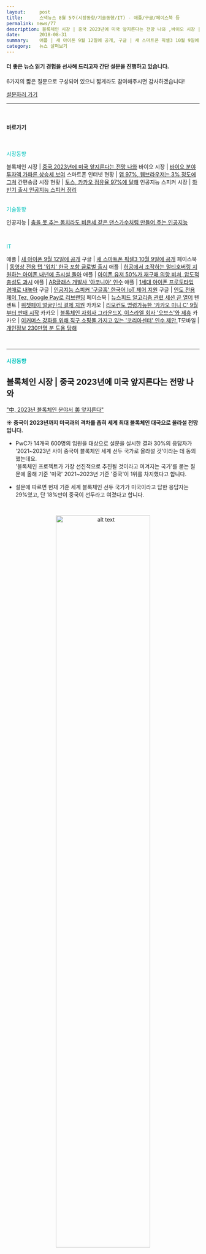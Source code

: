 ```yaml
---
layout:     post
title:      스낵뉴스 8월 5주(시장동향/기술동향/IT) - 애플/구글/페이스북 등    
permalink: news/77
description: 블록체인 시장 | 중국 2023년에 미국 앞지른다는 전망 나와 ,바이오 시장 | 바이오 분야 투자액 가파른 상승세 보여 ,스마트폰 인터넷 현황 | 앱 97%, 웹브라우저는 3% 정도에 그쳐 ,간편송금 시장 현황 | 토스, 카카오 점유율 97%에 달해 ,인공지능 | 춤을 못 추는 몸치라도 비욘세 같은 댄스가수처럼 만들어 주는 인공지능   ,애플 | 새 아이폰 9월 12일에 공개 ,구글 | 새 스마트폰 픽셀3 10월 9일에 공개 ,페이스북 | 동영상 전용 탭 '워치' 한국 포함 글로벌 출시 ,애플 | 허공에서 조작하는 멀티호버링 지원하는 아이폰 내년에 출시설 돌아 ,애플 | 아이폰 유저 50%가 재구매 의향 비쳐, 압도적 충성도 과시 ,애플 | AR글래스 개발사 '아코니아' 인수 ,애플 | 1세대 아이폰 프로토타입 경매로 내놓아 ,구글 | 인공지능 스피커 '구글홈' 한국어 IoT 제어 지원 ,구글 | 인도 전용 페이 Tez, Google Pay로 리브랜딩 ,페이스북 | 뉴스피드 알고리즘 관련 세션 곧 열어 ,텐센트 | 위쳇페이 얼굴인식 결제 지원 ,카카오 | 리모컨도 명령가능한 '카카오 미니 C' 9월부터 판매 시작 ,카카오 | 블록체인 자회사 그라운드X, 이스라엘 회사 '오브스'와 제휴 ,카카오 | 이커머스 강화를 위해 직구 쇼핑몰 가지고 있는 '코리아센터' 인수 제안  ,T모바일 | 개인정보 230만명 분 도용 당해
date:       2018-08-31
summary:    애플 | 새 아이폰 9월 12일에 공개, 구글 | 새 스마트폰 픽셀3 10월 9일에 공개?, 페이스북 | 동영상 전용 탭 '워치' 글로벌 출시
category:   뉴스 살펴보기
---
```


#### 더 좋은 뉴스 읽기 경험을 선사해 드리고자 간단 설문을 진행하고 있습니다. 
6가지의 짧은 질문으로 구성되어 있으니 짧게라도 참여해주시면 감사하겠습니다!

<a href="http://bit.ly/2KJo4HB" onclick="ga(send, event, 기사, 설문조사, 서베이);"><span>설문하러 가기</span></a>

- - -

<br>


#### 바로가기

<br>


<a href="#market"></a><span style = "color: #00c3bd">시장동향</span>

블록체인 시장 | [중국 2023년에 미국 앞지른다는 전망 나와](#blockmarket)
바이오 시장 | [바이오 분야 투자액 가파른 상승세 보여](#biomarket)
스마트폰 인터넷 현황 | [앱 97%, 웹브라우저는 3% 정도에 그쳐](#smartphone)
간편송금 시장 현황 | [토스, 카카오 점유율 97%에 달해](#send)
인공지능 스피커 시장 | [하반기 출시 인공지능 스피커 정리](#speaker)

<br>
<a href="#tech"></a><span style = "color: #00c3bd">기술동향</span>

인공지능 | [춤을 못 추는 몸치라도 비욘세 같은 댄스가수처럼 만들어 주는 인공지능](#ai) 

<br>


<a href="#it"></a><span style = "color: #00c3bd">IT</span>

애플 | [새 아이폰 9월 12일에 공개](#apple1)
구글 | [새 스마트폰 픽셀3 10월 9일에 공개](#google1)
페이스북 | [동영상 전용 탭 '워치' 한국 포함 글로벌 출시](#facebook1)
애플 | [허공에서 조작하는 멀티호버링 지원하는 아이폰 내년에 출시설 돌아](#apple2)
애플 | [아이폰 유저 50%가 재구매 의향 비쳐, 압도적 충성도 과시](#apple3)
애플 | [AR글래스 개발사 '아코니아' 인수](#apple4)
애플 | [1세대 아이폰 프로토타입 경매로 내놓아](#apple5)
구글 | [인공지능 스피커 '구글홈' 한국어 IoT 제어 지원](#apple6)
구글 | [인도 전용 페이 Tez, Google Pay로 리브랜딩](#apple7)
페이스북 | [뉴스피드 알고리즘 관련 세션 곧 열어](#facebook2)
텐센트 | [위쳇페이 얼굴인식 결제 지원](#tencent)
카카오 | [리모컨도 명령가능한 '카카오 미니 C' 9월부터 판매 시작](#kakao1)
카카오 | [블록체인 자회사 그라운드X, 이스라엘 회사 '오브스'와 제휴](#kakao2)
카카오 | [이커머스 강화를 위해 직구 쇼핑몰 가지고 있는 '코리아센터' 인수 제안 ](#kakao3)
T모바일 | [개인정보 230만명 분 도용 당해](#tmobile)

<br>

- - -



#### <a name="market"></a><span style = "color: #00c3bd">시장동향</span>

## <a name="blockmarket"></a>블록체인 시장 | 중국 2023년에 미국 앞지른다는 전망 나와    
["中, 2023년 블록체인 분야서 美 앞지른다"](http://www.zdnet.co.kr/news/news_view.asp?artice_id=20180831072534&type=det&re=zdk)

<strong> &#9728; 중국이 2023년까지 미국과의 격차를 좁혀 세계 최대 블록체인 대국으로 올라설 전망입니다.</strong>

- PwC가 14개국 600명의 임원을 대상으로 설문을 실시한 결과 30%의 응답자가 '2021~2023년 사이 중국이 블록체인 세계 선두 국가로 올라설 것'이라는 데 동의했는데요.   
'블록체인 프로젝트가 가장 선진적으로 추진될 것이라고 여겨지는 국가'를 묻는 질문에 올해 기준 '미국' 2021~2023년 기준 '중국'이 1위를 차지했다고 합니다.

- 설문에 따르면 현재 기준 세계 블록체인 선두 국가가 미국이라고 답한 응답자는 29%였고, 단 18%만이 중국이 선두라고 여겼다고 합니다.

<br>

<p align ="middle">    
 <img src="http://image.zdnet.co.kr/2018/08/31/hjyoo_qjTZUdQKewiFAk.jpg" alt="alt text" width = "70%">
</p>

<br>

- 하지만 수년 내 중국이 미국을 블록체인 산업에서 앞지를 것이란 전망이 힘을 얻고 있는데요.  
현재 선두인 미국이 향후 5년 간 블록체인 선두 국가 지위를 이어갈 것이라고 답한 응답자는 18%에 불과했습니다.

​또한 중국과 함께 블록체인 성장이 기대되는 국가는 인도, 호주 등지가 있었습니다.

- 미국 '포춘'지가 지난달 발표한 세계 500대 기업 리스트 가운데 중국 기업의 수가 120개에 이른 가운데 이중 46개가 다양한 블록체인 비즈니스에 관여하고 있는 것으로 분석되기도 했는데 비율로 따지면 3분의 1 가량이라고 하네요.

<br>

## <a name="biomarket"></a>바이오 시장 | 바이오 분야 투자액 가파른 상승세 보여   
[3년차 벤처에 700억!… 뭉칫돈 몰리는 '바이오'](http://news.hankyung.com/health/article?aid=2018082724001)

<strong> &#9728; 남다른 기술력을 가진 바이오벤처에 뭉칫돈이 몰리고 있습니다.</strong>

<br>

<p align ="middle">    
 <img src="http://img.hankyung.com/photo/201808/AA.17620001.1.jpg" alt="alt text" width = "70%">
</p>

{: refdef: style="text-align: center;"}
###### _출처 : 한국경제_
{: refdef}

<br>





- 8월 27일 한국바이오협회에 따르면 올 들어 지난 7월까지 200억원 이상 투자받은 바이오벤처는 ABL바이오(200억원)를 비롯해 줄기세포치료제 개발업체인 SCM생명과학(386억원), 유전자가위 기술을 보유한 툴젠(300억원), 감염병 예방 백신 개발사 유바이오로직스(300억원) 등 7곳이라고 합니다. 

- 벤처캐피털의 바이오 분야 전체 투자액도 가파른 증가세를 타고 있는데요. 벤처캐피털의 바이오·의료 분야 신규 투자액은 올 상반기 4139억원이었다고 하네요.   
전년 동기(1538억원)에 비해 약 2.7배 늘어나며, 연구개발비 회계처리 논란, 바이오주 주가 하락 등 바이오산업을 둘러싼 악재에도 바이오 투자가 위축되지 않고 있다는 것을 알 수 있습니다.

<strong>이승규 한국바이오협회 부회장은 “국내 바이오기업의 기술력이 성숙해진 데다 벤처투자 시장의 유동성까지 풍부해지면서 될성부른 바이오기업에 투자가 몰리고 있다”며 “해외 바이오기술까지 국내로 몰려올 정도로 바이오산업 생태계가 탄탄해지고 있다”고 말했다.</strong>

<br>

## <a name="smartphone"></a>스마트폰 인터넷 현황 | 앱 97%, 웹브라우저는 3% 정도에 그쳐    
[스마트폰 인터넷은 앱으로 쓴다..모바일 브라우저는 3%불과](http://www.edaily.co.kr/news/news_detail.asp?newsId=01800726619311912&mediaCodeNo=257&OutLnkChk=Y)

<strong> &#9728; 우리나라 사람들이 스마트폰에서 인터넷을 이용할 때 모바일 웹 브라우저보다는 모바일 앱을 이용하는 것으로 나타났습니다.</strong>

- 앱분석 업체 와이즈앱에 따르면 지난 7월 한 달 동안 안드로이드 스마트폰 사용자가 모바일 앱과 모바일 웹 브라우저에서 각각 얼마나 머무는지 조사한 결과, 한국인은 스마트폰 사용시간 중 93%는 앱에서 7%는 삼성 인터넷브라우저나 크롬 등 모바일 브라우저에서 시간을 보내는 것으로 나타났습니다.

<br>

<p align ="middle">    
 <img src="http://image.edaily.co.kr/images/photo/files/NP/S/2018/08/PS18082800281.jpg" alt="alt text" width = "70%">
</p>

<br>


<p align ="middle">    
 <img src="http://image.edaily.co.kr/images/photo/files/NP/S/2018/08/PS18082800282.jpg" alt="alt text" width = "70%">
</p>

<br>

- 10대는 앱에서 95%의 시간을 모바일 브라우저에서는 5%의 시간을 사용했습니다.   
20대는 앱에서 89%를 모바일 브라우저에서 11%를, 30대는 앱에서90%의 시간을 모바일 브라우저에서 10%의 시간을 보냈다고 하네요.

한편 40대는 앱에서 93%를, 50대 이상은 앱에서 세대 중에 가장 높은 96%의 시간을 보냈습니다.  
10대와 50대 이상은 스마트폰에서 앱 사용시간 비중이 다른 세대보다 휠씬 높았다고 하네요. 

- 위 조사는 와이즈앱이 지난 한 달 동안 전국 2만3000명의 안드로이드 스마트폰 사용자 표본조사로 실시됐습니다.


<br>

## <a name="send"></a>간편송금 시장 현황 | 토스, 카카오 점유율 97%에 달해    
[‘골리앗 잡는 다윗’ 토스‧카카오, 간편 송금 장악…은행권, 복잡한 서비스에 발목](http://www.ezyeconomy.com/news/articleView.html?idxno=85164)

<strong> &#9728; 간편송금 시장이 지난 2016년 본격 태동이후 1년 새 규모가 5배 이상 성장했다고 합니다.</strong>

- 금융권에 따르면 지난해 간편 송금 이용 건수는 2억3633만건이라고 하는데요.   
이는 해당 서비스가 본격화 된 2016년(5113만건) 대비 362.2% 늘어난 규모라고 합니다.   
이용금액 역시 지난해 11조9541억원으로 전년(2조4413억원) 대비 389.7% 급증했습니다.

- 올해 들어 이용량은 계속 늘어나는 추세인데요.   
지난 5월말 기준 이용건수는 1억6293만건으로, 연간으로는 3억9103만건에 이를 것으로 추정됩니다. 
이는 같은 기간 이용금액은 11조6118억원으로 지난해 전체 실적과 맞먹습니다. 

- 금융권은 올해 간편 송금 이용액이 총 27조8682억원에 이를 것으로 내다봤습니다.
현재 간편 송금 시장은 몇몇 핀테크 업체들이 주도하고 있는데요. 
간편 송금 서비스를 제공 중인 비금융 기업은 총 7곳(비바리퍼블리카‧네이버‧카카오‧NHN페이코‧쿠콘‧엘지유플러스‧핀크)입니다.

- 이중 비바리퍼블리카와 카카오페이가 지난 5월 말 금액 기준 전체(11조 6118억원)의 96.4%(11조 1931억원), 건수(1억 6293만건)는 97.0%(1억 5812만건)를 차지하고 있습니다.

- 이에 기존 은행권은 기존 모바일 뱅킹에 간편 송금 기능을 추가하거나, 별도의 서비스앱을 내놓는 등의 전략으로 시장에 뛰어들고 있는데요.  
- 하지만 결과가 시원치 않습니다. 한국은행이 발표한 ‘2017년 중 전자지급서비스 이용 현황’에 따르면 지난해 일평균 간편 송금 이용건수 68만 2500건 가운데 은행권 등 금융회사의 비중은 4.8%(3만2600건)에 불과합니다. 일평균 이용금액도 총 351억2400만원 중 4.2%(14억7140만원)에 그쳤다고 하네요.

<strong>이는 은행 앱이 후발주자라는 불리함과, 서비스 이용 주 연령대인 2~30대의 불편함에 따른 거부감 때문으로 풀이된다고 하네요.</strong>

<br>


## <a name="speaker"></a>인공지능 스피커 시장 | 하반기 출시 인공지능 스피커 정리  
[볼륨 커지는 인공지능 스피커 시장](http://biz.chosun.com/site/data/html_dir/2018/08/30/2018083000070.html?utm_source=naver&utm_medium=original&utm_campaign=biz)

<strong> &#9728; 올 하반기 국내 인공지능(AI) 스피커 시장을 차지하기 위한 업체 간 경쟁이 치열해지고 있습니다. </strong>

- 삼성전자는 연내 첫 AI 스피커를 선보일 예정이며, 세계시장 2위인 구글도 한국 상륙을 앞두고 있습니다.   
기존 국내 시장 강자인 통신 3사와 네이버·카카오는 줄줄이 신제품을 출시하며 맞불을 놓고 있는데요. 

- 디지털 광고 회사 나스미디어가 펴낸 '2018 상반기 미디어 트렌드 리포트'에 따르면 AI 국내 스피커 시장은 올해 약 300만대 규모로 작년보다 3배 이상으로 커질 전망이며 이는 미국·중국에 이은 세계 3위 규모입니다.

- 아래는 하반기 출시 ai 스피커의 특징과 형태입니다.

<br>

<p align ="middle">    
 <img src="http://image.chosun.com/sitedata/image/201808/30/2018083000070_0.jpg" alt="alt text" width = "70%">
</p>


{: refdef: style="text-align: center;"}
###### _출처 : 조선비즈_
{: refdef}


<br>


- AI 스피커 시장에 글로벌 IT 대기업들이 목을 매는 이유는 바로 음성 검색이 제2의 포털이 될 수 있기 때문인데요. 
단순히 음악 감상뿐 아니라 음성 쇼핑, 전자기기 제어 등 자사의 다양한 제품 또는 서비스를 연동시켜 자신들의 생태계 안에 이용자를 묶어둘 수 있기 때문입니다.

<strong>업계 관계자는 "AI 스피커는 집안뿐 아니라 스마트 자동차, 스마트 도시 등으로 확장 가능성이 무궁무진해 글로벌 IT 기업들의 선점 경쟁이 더욱 치열해질 것"이라고 말했습니다.</strong>


<br>


#### <a name="tech"></a><span style = "color: #00c3bd">기술동향</span>

## <a name="ai"></a>인공지능 | 춤을 못 추는 몸치라도 비욘세 같은 댄스가수처럼 만들어 주는 인공지능     
[인공지능으로 사람 몸도 바꿔치기 한다](http://www.zdnet.co.kr/news/news_view.asp?artice_id=20180828111652&type=det&re=zdk)


<strong> &#9728; 춤을 못 추는 몸치라도 비욘세 같은 멋진 댄스가수처럼 만들어 주는 인공지능 기술이 나왔습니다.</strong>

- IT매체 씨넷이 미국 캘리포니아대학 버클리캠퍼스(UC버클리) 연구진이 개발한 인공지능 시스템을 소개했습니다.

​- UC버클리의 캐롤라인 챈(Caroline Chan)은 최근 ‘모든 사람이 이제 춤을 춘다(Everybody Dance Now)”라는 제목의 최근 영상을 하나 올렸습니다. 
해당 연구진은 [동일한 제목의 논문](https://arxiv.org/pdf/1808.07371.pdf)을 발표하기도 했는데요.

- 이 인공지능 기술은 실제로 춤을 못 추는 사람의 춤 동작을 분석하고 춤을 잘 추는 사람의 영상을 분석합니다.   
그 다음 춤을 못 추는 사람을 스틱 피규어 형태로 변환해 춤을 잘 추는 사람의 매끄러운 몸 동작을 목표 대상에 합성하게 보여주게 되는데요.

- 연구진들은 "우리의 프레임 워크에서는 훈련 받지 않은 아마추어 댄서들이 발레리나처럼 돌고 무술 같은 발차기를 하거나 팝 스타처럼 생생하게 춤을 추는 다양한 영상을 만들 수 있다.”라고 말했습니다.

{% include youtubeplayer.html id="PCBTZh41Ris" %} 


<br>

## <a name="facebook1"></a>페이스북 | 동영상 전용 탭 '워치' 한국 포함 글로벌 출시  
[유튜브 대항마 '페이스북 워치', 글로벌 상륙](http://view.asiae.co.kr/news/view.htm?idxno=2018083008071378479)  
[페이스북 '워치' 출시로 유튜브 견제](https://news.naver.com/main/read.nhn?mode=LSD&mid=shm&sid1=105&oid=031&aid=0000461087)  


<strong> &#9728; 페이스북이 유튜브·넷플릭스와 경쟁하기 위해 만든 동영상 스트리밍 서비스 'Facebook Watch'를 글로벌 시장에 출시했습니다.</strong>

<br>

<p align ="middle">    
 <img src="https://neilpatel.com/wp-content/uploads/2017/09/facebook-watch-app.jpg" alt="alt text" width = "70%">
</p>

<br>


- 페이스북은 지난해 8월 미국에서 먼저 출시했던 '페이스북 워치' 서비스를 전 세계로 확대한다고 밝혔는데요. 

- 페이스북 워치는 TV 방송이나 실시간 라이브 영상 등을 시청할 수 있는 플랫폼입니다.   
페이스북은 드라마나 리얼리티TV, 버라이어티 프로그램, 스포츠 생중계부터 SNS 전용 뉴스쇼까지 다양한 장르의 VOD 서비스를 제공해왔습니다.   

페이스북 워치는 콘텐츠 제작자나 프로그램을 팔로우하면 개인화된 동영상 피드 형태로 제공하며 시청하던 동영상을 저장해뒀다가 나중에 시청할 수 있습니다.

- 페이스북에 따르면 매달 5000만명 넘는 이용자가 페이스북 워치에서 1분 이상 동영상을 시청한 것으로 집계됐는데요. 
페이스북 워치에서 동영상을 시청한 시간은 올 초 대비 14배나 늘어났다고 하네요.

- 또한 콘텐츠 제작자들은 광고를 노출시켜 광고 수익의 55%를 수익으로 가져갈 수 있으며 나머지 45%는 페이스북이 갖는 구조라고 합니다.  
콘텐츠 제작자가 동영상에 직접 광고를 넣을 수 있는 '애드 브레이크 서비스'는 영국, 호주, 뉴질랜드 등에서 우선 제공되며 향후 아시아 전역과 유럽 등 20개 국으로 확대할 예정이라고 하네요. 

현재 페이스북 워치는 iOS와 안드로이드용 앱에서 이용할 수 있다. 이밖에도 애플TV나 삼성 스마트TV, 아마존 파이어TV, 안드로이드 TV, 엑스박스 원, 오큘러스 TV에서도 시청할 수 있다고 하네요.

한국의 경우 이번 출시로 CJ ENM의 M2, 스튜디오 룰루랄라, SBS 모비딕, 네이버 계열사 플레이리스트, 크리에이터 양수빈 콘텐츠 등을 watch에서 볼 수 있다고 하네요.

<br>

#### <a name="it"></a><span style = "color: #00c3bd">IT</span>

## <a name="apple1"></a>애플 | 새 아이폰 9월 12일에 공개
[애플 아이폰 9월 12일 공개...中 화웨이 잡고 2위 회복할까](http://www.sedaily.com/NewsView/1S3KO7F01Z)

<br>

<p align ="middle">    
 <img src="http://newsimg.sedaily.com/2018/08/31/1S3KO7F01Z_1.jpg" alt="alt text" width = "70%">
</p>

<br>



<strong> &#9728; 애플의 아이폰 신제품이 9월 12일 모습을 드러냅니다.</strong>

- 애플은 30일(현지시간) 미국 미디어를 대상으로 9월 12일 오전 10시 미국 캘리포니아주 쿠퍼티노시 애플파크 캠퍼스 스티브 잡스 극장에서 연례 이벤트 초청장을 발송했습니다. 
초청장엔 애플파크의 우주선 모양의 건축물을 상징하는 듯한 골드 색상 원 아래 ‘Gather round(모여라)’ 문구가 쓰여 있네요.ㅎㅎ 

- 애플은 이번 행사에서 아이폰 3종과 아이패드 프로, 애플워치4, 맥북에어 등 다양한 신제품을 공개할 것으로 알려졌습니다.

- 이 중 가장 관심을 모으는 제품은 단연 아이폰인데요.   
외신들은 유기발광다이오드(OLED)를 적용한 6.5인치, 5.8인치 아이폰은 ‘아이폰XS’ 이름으로 출시되며 액정표시장치(LCD)를 사용한 6.1인치 아이폰까지 3종이 나올 것으로 예상하고 있습니다.  

미국 IT전문 매체 9to5mac은 골드 색상 아이폰의 사진을 공개하며 “5.8인치·6.5인치 OLED 아이폰은 골드 색상을 포함할 것”이라고 밝혔습니다. 

<br>

<p align ="middle">    
 <img src="https://i2.wp.com/9to5mac.com/wp-content/uploads/sites/6/2018/08/IPHONE-XS.jpg?resize=2500%2C0&quality=82&strip=all&ssl=1
" alt="alt text" width = "70%">
</p>

<br>


이에 올해 화웨이의 공격적인 점유율 확대에 밀려 올해 2·4분기 스마트폰 점유율이 한 단계 떨어졌지만 신제품 판매가 본격화되는 4·4분기엔 매출과 판매량 모두 개선될 것이라는 전망도 나오고 있는데요.   
다만 미·중 무역전쟁이 지속되고 있어 스마트폰 최대 시장 중 한 곳인 중국에서의 판매 성적은 미지수라고 하네요. 

<br>

## <a name="google1"></a>구글 | 새 스마트폰 픽셀3 10월 9일에 공개?
[구글 픽셀3, 10월 9일 공개](http://www.zdnet.co.kr/news/news_view.asp?artice_id=20180828073141&type=det&re=zdk)

<strong> &#9728; 구글이 오는 10월 9일 미국 뉴욕에서 '픽셀3'와 '픽셀3 XL' 스마트폰을 정식으로 선보일 것이란 루머가 나왔습니다. </strong>

- 블룸버그에 따르면 구글은 10월 9일 미국 뉴욕 행사에서 신형 픽셀 폰을 공개할 계획이라고 합니다.   
이는 과거 픽셀 제품을 선보인 시기와 대략 비슷한 시점인데요.   
구글은 2017년 10월 4일 픽셀2 및 픽셀2 XL 기기를 내놨고 2016년 10월 4일에도 첫 픽셀 폰을 공개한 바 있습니다.

- 미국 씨넷에 따르면 앞서 루머를 통해 알려진 픽셀3 및 픽셀3 XL 기기는 옥타코어 퀄컴 CPU(스냅드래곤 845로 추정) / 아드레노 630 GPU ▲2960x1440 화소 디스플레이/ USB-C 단자로 연결되는 유선 이어폰(구글 픽셀버드)/ 안드로이드 파이/ 4GB 램 / 무선충전 /검정색과 흰색 등 최소 2색상으로 출시 등이 있습니다.

- 또한 픽셀3 시리즈에 탑재될 안드로이드 파이의 주요 변화로는 
향상된 성능을 통한 구동 속도와 전력효율 개선으로 연장된 배터리 수명,
노치 디자인 디스플레이 지원이 꼽히고 있는데요.
​
미국 씨넷은 유출된 픽셀3 XL 단말용 케이스 사진을 근거로 이 기기가 전면부 카메라를 2대 탑재할 가능성이 있고, 스피커가 기기 전면 하단 베젤에, 그리고 지문인식센서가 기기 후면의 카메라 아래쪽에 자리잡은 걸로 보인다고 지적했습니다. 

<br>


## <a name="apple2"></a>애플 | 허공에서 조작하는 멀티호버링 지원하는 아이폰 내년에 출시설 돌아
[ 애플 '허공에서 손짓 조작' 내년 아이폰 적용](http://www.etnews.com/20180824000174)


<strong> &#9728; 애플이 화면으로부터 떨어진 비접촉 상태에서 손가락 입력이 가능한 '멀티 호버링' 기술을 준비하고 있다고 합니다.</strong>

- 26일 업계에 따르면 애플은 2019년 아이폰 적용을 목표로 부품업계와 멀티 호버링 상용화를 추진하고 있는 것으로 전해졌습니다.   
50㎜ 떨어진 비접촉 상태에서 3개 이상 손가락을 인식하는 것이 목표라고 하네요.

- 멀티호버링은 스마트폰 화면과 손가락이 떨어진 상태에서도 실제 터치하듯 손가락 입력이 가능하고, 멀티터치의 확대·축소와 같은 손가락 동작(제스처)으로 특정한 명령이 실행되는 기술입니다. 

- 이 기술은 정전 용량 기술을 토대로 하는데요.   
정전 용량 방식은 손가락이 닿을 때 발생하는 전류 변화를 인식해서 작동하는 원리이며 현재 스마트폰 터치에 대부분 쓰이는 기술입니다.

하지만 그동안 호버링 높이에 한계가 있었고(기존 30㎜ 한계), 오작동(고스트 터치) 발생으로 실제 상용화를 위한 구현은 어려웠습니다.

<br>

{% include youtubeplayer.html id="iQml1YANjSc" %} 


{: refdef: style="text-align: center;"}
###### _프랑스 포게일사가 선보인 멀티 호버링 시연 동영상._
{: refdef}


- 애플이 기술 한계를 극복하고 멀티 호버링 기술을 도입하려는 건 새로운 사용자경험(UX)을 제공하기 위한 것으로 풀이됩니다. 
이 기술이 실현되면 스마트폰의 UI가 크게 달라질 것 같네요.

- 사실 호버링 기술은 국내에서 선보인 적이 있습니다.   
삼성전자 스마트폰 갤럭시노트용 펜에 호버링이 구현됐었는데요. 
노트 펜은 화면에 닿지 않은 비접촉 상태에서도 명령어가 실행됩니다. 그러나 펜에 적용 된 것인데다가 싱글 터치 방식이라니 제스처 구현이 어렵습니다. 

- 아이폰으로 휴대폰 인터페이스를 뒤바꾼 애플이 또다시 스마트폰 업계의 판도를 바꿔 놓을 지 내년에 기대하셔도 좋을 것 같습니다. 

<br>

## <a name="apple3"></a>애플 | 아이폰 유저 50%가 재구매 의향 비쳐, 압도적 충성도 과시
[ 아이폰 '압도적 충성도'…50% "차기 아이폰 산다"](http://view.asiae.co.kr/news/view.htm?idxno=2018083007512092543)


<strong> &#9728; 현재 아이폰 이용자 절반 가량이 내년에 아이폰을 업그레이드 할 계획이라고 밝혔습니다.</strong>

- 애플전문매체 애플인사이더는 "현재 아이폰 사용자의 48%가 내년에 차기 아이폰으로 업그레이드 할 것이라고 응답했다"고 루프벤처스가 실시한 설문조사 결과를 인용해 보도했습니다. 

사실 차기 아이폰으로 교체하겠다는 응답이 40%를 넘은 것은 이례적인 일인데요.   
2016년 7월 조사에서 이 비율은 15%였고, 2017년 6월에도 25%로 올랐다가 9월에는 23%로 다시 떨어졌습니다.   
그러다 1년만에 48%를 기록한 것입니다.

<br>

<p align ="middle">    
 <img src="http://cphoto.asiae.co.kr/listimglink/6/2018083007452657189_1535582727.jpg" alt="alt text" width = "70%">
</p>

<br>



- 아이폰 구입을 계획 중인 응답자의 42%는 "2018년형 아이폰을 구매할 것"이라고 말했습니다.   
18%는 "아이폰X을 고려하고 있다"고 했고 현재 안드로이드 스마트폰을 이용 중인 19%의 사용자도 "내년에 아이폰으로 갈아탈 것"이라고 답했습니다.

시장조사기관 GBH 인사이트(Insights)는 "내달 출시되는 차기 아이폰의 수요가 매우 높을 것"이라면서 "향후 12개월에서 18개월까지 최대 3억5000만대의 아이폰이 업그레이드될 가능성이 있다"고 전했습니다. 

- 애플은 다음달 3종의 신형 아이폰을 출시합니다.  
블룸버그는 "3종의 아이폰은 2014년 아이폰6나 지난해 아이폰 X만큼 완전히 새로운 디자인이 아니라 아이폰X의 틀을 유지하면서 다양한 디자인과 가격대로 소비자들에게 더 넓은 선택의 폭을 제공하게 될 것"이라고 전했습니다. 

- 포천은 "기존 아이폰을 대화면으로 업그레이드해 신규 사용자를 대거 끌어들인 '슈퍼 사이클'을 만든 마지막 시기는 아이폰 6플러스였다"며 "애플은 6.5인치 아이폰X 플러스와 저가형 6.1인치 아이폰이 이런 사이클을 만들어 내기를 기대하는 것 같다"고 말했습니다.


<br>

## <a name="apple4"></a>애플 | AR글래스 개발사 '아코니아' 인수
[ 애플, AR글래스 개발 스타트업 인수](https://news.naver.com/main/read.nhn?mode=LSD&mid=shm&sid1=105&oid=031&aid=0000461124)


<strong> &#9728; 애플이 최근 증강현실 글래스용 렌즈 개발사를 인수하고 스마트글래스 제작에 속도를 내고 있습니다. </strong>

- 애플인사이더 등의 주요외신들에 따르면 애플은 미국 콜로라도 소재 AR글래스용 렌즈 개발사 아코니아 홀로그래픽스를 매입했습니다. 

- 아코니아는 지난 2012년에 설립된 회사로 당초 홀로그래픽 기반 데이터 스토리지 솔루션 개발을 추진했으나 중간에 AR글래스용 디스플레이 제작사로 사업을 전환했습니다. 
아코니아는 홀로미러라는 주력제품을 공급하고 있으며 이 디스플레이는 스마트글래스에서 풀컬러와 넓은 시야각, 뛰어난 해상도를 구현하고 있습니다.   

또한 홀로그래픽 시스템과 소재를 이용한 200개 특허를 보유하고 있다고 하네요. 

- 애플은 이번 인수로 애플글래스 개발에 속도를 낼 수 있을 것으로 예상되는데요. 
애플은 증강현실 기반 애플글래스를 개발하고 있기 때문에 이를 수년내 출시해 회사성장을 촉진할 것으로 보입니다. 

- 뱅크오브아메리카 메릴린치는 애플이 증강현실을 성장동력으로 활용해 80억달러의 매출을 추가로 올릴 것으로 내다보기도 했습니다. 
뱅크오브아메리카의 암시 모한 애널리스트는 10억명이 넘는 애플 기기 사용자들이 AR앱을 구동할 수 있는 기기를 갖추고 있어 개발자들에게 매우 매력적인 시장이라고 말했습니다.

<br>

## <a name="apple5"></a>애플 | 1세대 아이폰 프로토타입 경매로 내놓아
[ 1세대 아이폰 프로토타입, 경매 나왔다](https://news.naver.com/main/read.nhn?mode=LSD&mid=shm&sid1=105&oid=092&aid=0002144931)


<strong> &#9728; 아이폰 공식 출시 전 애플 내부에서 테스트했던 프로토타입이 경매 시장에 나왔습니다.</strong>

- IT매체 비즈니스인사이더는 스티브잡스가 2007년 아이폰을 세상에 내놓기 전, 애플 내부에서 테스트했던 1세대 프로토타입이 경매 시장에 나왔다고 보도했습니다.

<br>

<p align ="middle">    
 <img src="https://imgnews.pstatic.net/image/092/2018/08/30/0002144931_001_20180830095932527.jpg?type=w647" alt="alt text" width = "70%">
</p>

<br>



- 해당 기기는 아이폰이 출시되기 전인 2006년 애플 내부에서 테스트했던 프로토타입이라고 합니다.  
기기에는 데스크톱 운영체제 애플 OS X 뿐 아니라 테스트 및 개발 도구 접근을 위한 애플의 내부 운영체제 어스바운드(Earthbound)가 탑재돼 있다고 하네요.

또한 이 제품은 수작업으로 제작됐고, 주문 제작한 내부 하드웨어를 가지고 있어 출시된 아이폰보다 무거운 것으로 알려져 있습니다.

<br>

<p align ="middle">    
 <img src="https://imgnews.pstatic.net/image/092/2018/08/30/0002144931_003_20180830095932557.jpg?type=w647" alt="alt text" width = "70%">
</p>

<br>



- 현재까지 이베이 온라인 경매에는 112건이 응찰됐습니다. 현재 최고 응찰가는 3만 달러를 넘고 있는 상황이라고 하네요!

<br>

## <a name="google2"></a>구글 | 인공지능 스피커 '구글홈' 한국어 IoT 제어 지원
['구글홈' 곧 상륙하나 … 한국어 IoT제어 지원](http://www.dt.co.kr/contents.html?article_no=2018082702101631037001&ref=naver)



<strong> &#9728; 구글이 안드로이드 스마트폰에서 한국어를 이용한 사물인터넷(IoT) 기기 제어 서비스를 개시했습니다.</strong>

- 구글의 안드로이드 AI 비서 '구글 어시스턴트'는 최근 업데이트를 통해 '홈 컨트롤' 기능을 활성화했습니다.   
이 기능을 이용하면 인터넷과 연결된 각종 가전제품을 우리말로 제어할 수 있다고 하네요. 
 
- 이번 서비스 개시는 구글 홈의 한국 상륙 준비로 보이는데요.   
구글 홈의 한국어 인식능력과 구글의 국내 소비자에 대한 이해력이 국내 시장진출의 관건이 될 것으로 보입니다.   
국내 특화 콘텐츠를 제공하기 위해 다양한 제휴처를 확보하는 것도 중요한데. 현재 LG전자의 TV와 연동해 "10번 틀어줘", "볼륨 높여줘" 등 음성 제어도 가능하다고 하네요.   
그밖에 조명과 엔터테인먼트, 전자제품, 온·습도 제어 등 30여종이 구글 어시스턴트를 통해 한국어 제어 기능을 지원한다고 합니다.

<br>



## <a name="facebook2"></a>페이스북 | 뉴스피드 알고리즘 관련 세션 곧 열어
[ 페이스북, 뉴스피드 알고리즘 공개할까](http://moneys.mt.co.kr/news/mwView.php?no=2018082717358084588)


<strong> &#9728; 페이스북이 뉴스피드 알고리즘과 허위정보 근절을 위한 대응 방안을 공개합니다.</strong>

- IT업계에 따르면 페이스북은 페이스북코리아를 통해 다음달 중 '페이스북 뉴스피드 무결성 세션'을 진행한다고 합니다.

- 현재 페이스북코리아는 본사 차원의 정책과 달리 한국 실정법을 우선한다는 원칙을 고수하고 있는데요.   
모니터링 및 신고 접수를 통해 유해 콘텐츠로 판단될 경우 24시간내 삭제하는 규정을 준수하지만 사실상 100%의 차단은 어려운 현실입니다. 

또한 가짜뉴스에 대한 뉴스피드 알고리즘 문제도 급부상하며 뉴스피드에 노출되는 뉴스 가운데 사실이 확인되지 않은 콘텐츠가 많다는 지적도 뒤따르고 있는 상황입니다. 

- 페이스북코리아 관계자는 "이번 세션은 뉴스피드 알고리즘에 대한 이해를 높이는데 의의가 있다"며 "가짜뉴스를 막고 양질의 정보를 나누며 안전한 소통공간을 제시하기 위해 페이스북이 하고 있는 정책을 설명할 것"이라고 말했습니다. 

<br>

## <a name="tencent"></a>텐센트 | 위쳇페이 얼굴인식 결제 지원
[ 中 텐센트 "위쳇페이, 얼굴인식 결제 가능"](http://www.zdnet.co.kr/news/news_view.asp?artice_id=20180829081553&type=det&re=zdk)


<strong> &#9728; 중국에서 스마트폰 얼굴인식 결제 서비스가 확대되고 있다고 합니다.</strong>

- 텐센트가 자사 모바일 결제 서비스 위챗페이(WeChat Pay)에서 '얼굴인식 지불' 결제를 할 수 있다고 밝혔는데요.   
위챗페이는 알리페이와 함께 중국 대표 결제 서비스인 만큼 파급 효과도 클 것으로 전망됩니다.

- 첫 적용 모델은 스마트폰 브랜드 오포(OPPO)의 베젤리스 신제품 '파인드 X(Find X)'라고 하네요.  
안드로이드 스마트폰 사용자는 위챗 6.7.2버전을 업그레이드해서 이 기능을 사용할 수 있다고 합니다.

- 위챗페이의 얼굴인식 지불은 애플 아이폰의 '페이스ID'에 적용되는 3D SL(Structured Light) 방식 얼굴인식 기술을 채택했습니다.

<br>

<p align ="middle">    
 <img src="http://image.zdnet.co.kr/2018/08/29/hjyoo_uCebCs3vm7zERp.jpg" alt="alt text" width = "70%">
</p>

<br>



- 향후 위챗페이의 얼굴인식 지불 적용 스마트폰 기종은 더욱 늘어날 전망인데요.   
위챗페이 측은 향후 모든 안드로이드 스마트폰 제조사 제품에서 얼굴인식 결제가 가능하도록 할 계획이라고 밝혔습니다.

<br>

## <a name="kakao1"></a>카카오 | 리모컨도 명령가능한 '카카오 미니 C' 9월부터 판매 시작
[ 카카오, 리모컨 명령 가능한 '카카오 미니C' 9월부터 판매](http://biz.chosun.com/site/data/html_dir/2018/08/27/2018082700922.html)


<strong> &#9728; 카카오가 인공지능 스피커 ‘카카오 미니’의 기능을 개선한 ‘카카오 미니C’를 9월 10일부터 판매한다고 밝혔습니다.

<br>

<p align ="middle">    
 <img src="http://image.chosun.com/sitedata/image/201808/27/2018082700912_0.jpg" alt="alt text" width = "70%">
</p>

<br>



- 카카오 미니C는 음성 명령으로 카카오톡 메시지를 보내거나 음악 감상, 날씨, 뉴스 등 서비스 이용이 가능합니다.   
예를 들어 "헤이카카오, 음악 틀어줘"라고 하면 음악이 재생되는 식이죠.

- 카카오 미니C는 충전식 배터리 ‘포터블팩’과 먼 곳에서도 음성 명령이 가능한 리모컨 ‘보이스 리모트’를 지원하는 것이 특징인데요.   
기존 2종이었던 카카오프렌즈 스페셜 피규어도 총 7종(라이언, 어피치 리본 라이언, 후드 라이언, 네오, 프로도, 무지·콘)으로 확대했다고 하네요^^.

- 포터블팩과 함께 사용할 경우 무선으로 최대 5시간 음악 연속 재생이 가능하며 약 10시간 대기 사용이 가능합니다. 
충전이 필요하면 전면 LED로 현재 상태를 알려주며 보이스 리모트에 있는 호출 버튼을 누르면 멀리서도 음성 명령이 가능합니다. 

- 보이스 리모트를 잃어버려도 카카오 미니C에게 "헤이카카오, 내 리모컨 찾아줘"라고 하면 보이스 리모트에서 알림음이 울려 쉽게 찾을 수 있다고 하네요.

- 구매는 9월 10일부터 카카오프렌즈샵이나 카카오톡 선물하기·지마켓에서 가능합니다. 
정식 판매 기념으로 6만9000원에 판매되며  프로모션 기간이 끝나면 11만9000원으로 판매될 예정이라고 하네요! 


<br>

## <a name="kakao2"></a>카카오 | 블록체인 자회사 그라운드X, 이스라엘 회사 '오브스'와 제휴
[ 카카오 그라운드X, 이스라엘 블록체인 ’오브스(Orbs)와 제휴](http://www.edaily.co.kr/news/news_detail.asp?newsId=02870006619312240&mediaCodeNo=257&OutLnkChk=Y)



<strong> &#9728; 카카오(의 블록체인 기술 계열회사 그라운드X가 최근 이스라엘의 하이브리드 블록체인 전문기업 ‘오브스(Orbs)’와 전략적 업무협약(MOU)를 체결했습니다.</strong>

- 오브스는 지난해 11월 이스라엘에 설립된 블록체인 전문기업으로 자체 개발한 블록체인 플랫폼을 선보였으며, 계열회사인 ‘헥사랩스(Hexa Labs)’를 통해 블록체인 기술을 적용하고자 하는 기업에 관련 기술을 지원하는 사업을 하고 있는데요.

- 이번 MOU 체결로 양사는 블록체인 플랫폼에 대한 코드 개발/ 보안 검수 등 기술 협력을 진행하게 되며, 양사가 개최하는 해커톤 행사에 기술 파트너로 참여/ 사업 개발 지원 및 협력/공동 리서치 논문 발간 등에 대한 협력을 이어나갈 계획이라고 하네요.  

- 그라운드X의 한재선 대표는 “이번 오브스와의 MOU는 그라운드X가 구축하는 Blockchain Tech Alliance의 일환으로 진행됐다”,   
“완성도 높은 블록체인 플랫폼 개발과 건강한 블록체인 생태계 구축을 위해 국내외 뛰어난 블록체인 기술 기업 및 기관들과 협력해나갈 예정이다.”이라고 밝혔습니다.  

- 또한 오브스의 Uriel Peled 공동 창업자는 “혁신적인 블록체인 기술 개발을 위한 본 파트너십을 통해, 두 회사의 플랫폼의 모두 상당한 기술적 진화와 함께 실질적 비즈니스를 위한 Dapp 개발 환경을 발전 시킬 것이다”,   
"오브스 역시 첫 글로벌 사무소를 한국에 열게 되었으며, 한국의 블록체인 산업 발전에 일조할 수 있게되어 기쁘다”고 소감을 밝혔습니다.


<br>

## <a name="kakao3"></a>카카오 | 이커머스 강화를 위해 직구 쇼핑몰 가지고 있는 '코리아센터' 인수 제안 
[ 카카오, 해외직구 쇼핑몰 '코리아센터' 인수 타진중](http://news1.kr/articles/?3410868)
[ 카카오, 커머스 분할해 '코리아센터' 합병 제안](http://www.edaily.co.kr/news/news_detail.asp?newsId=03598166619312240&mediaCodeNo=257&OutLnkChk=Y)


<strong> &#9728; 카카오가 직구배송, 쇼핑몰솔루션, 팟캐스트 자회사를 둔 ‘코리아센터’에 관심을 보이고 있습니다. 자사 커머스 사업을 분할해 코리아센터와 합병한다는 안을 코리아센터 측에 제시했다고 하네요. </strong>

- 코리아센터는 국내 선두 직구배송대행 사이트 ‘몰테일’과 인터넷쇼핑몰 솔루션 ‘메이크샵’, 국내 팟캐스트 1위 ‘팟빵’을 자회사로 두고 있는 회사입니다.   
올해 6월에는 에누리닷컴을 운영하는 써머스플랫폼도 인수한 바 있습니다.   

- 올 1월 수인베스트먼트에서 260억원을 투자받은 코리아센터는 국내 최대 직구업체로 꼽힙니다. 
몰테일로 대행하는 해외직구는 연간 1000만건이 넘으며 쇼핑몰 제작플랫폼 '메이크샵'으로 구축해준 쇼핑몰 사이트는 50만개가 넘습니다.

- 업계에 따르면 카카오는 코리아센터에 인수 의사를 타진했다고 합니다.   
코리아센터 관계자는 “카카오로부터 제의가 들어온 게 맞다”며 “가볍지 않게 검토를 하고 있다”고 말했으며,   
구체적인 안에 대해서는 “카카오 커머스 부문을 분할해 코리아센터와 합병한다는 안”이라며 “지분 등에 대해서는 정해진 게 없다”고 전했습니다.  

- 이에 업계에서는 카카오의 코리아센터 인수에 대해 촉각을 세우고 있는데요.   
코리아센터가 인터넷 쇼핑몰에 특화됐고, 몰테일이라는 매출처도 확실하기 때문입니다.   
플랫폼 커머스화를 서두르고 있는 카카오 입장에서는 매력적일 수 있겠네요. 

업계 관계자는 “카카오 입장에서는 쇼핑몰 등 커머스에 익숙한 인재를 확보할 수 있다는 점에서 이점”이라고 전했습니다. 

<br>

## <a name="tmobile"></a>T모바일 | 개인정보 230만명 분 도용 당해
[ [국제]美 T모바일, 230만명 '고객 개인 정보' 털렸다](http://www.etnews.com/20180826000019)



<strong> &#9729; 미국 3위 이동통신 서비스 사업자 T모바일의 230만 가입자 개인정보가 유출되는 사고가 발생했습니다.</strong>

- 미국 IT 전문매체 GSM아레나 등 외신에 따르면 T모바일은 홈페이지를 통해 가입자 개인정보가 유출된 사실을 공지했습니다. 

- T모바일은 “20일 사이버 보안팀이 고객 정보가 유출된 사실을 인지, 당국에 즉시 보고했다”면서 “이 같은 사고가 발생한 것에 대해 진심으로 사과드린다”고 밝혔습니다.  
현재 T모바일 전체 가입자 7700만명 중 3%에 달하는 230만명 고객의 개인정보가 유출된 것으로 알려졌는데요.

- T모바일측 은 가입자 개인정보 중 이름/전화번호/이메일 주소/계좌번호 등이 유출됐다고 시인했지만 신용카드 정보는 유출되지 않았기 때문에 금융 사고는 발생하지 않을 것이라고 안내했습니다.

- 외신은 “고객 개인정보 유출 사고는 매우 심각한 문제”라면서 “금융정보가 유출되지 않았다 하더라도 가입자 이름, 전화번호, 이메일 등은 언제든지 해커 위험에 노출될 수 있는 민감한 정보”라고 지적했네요.

<br>










